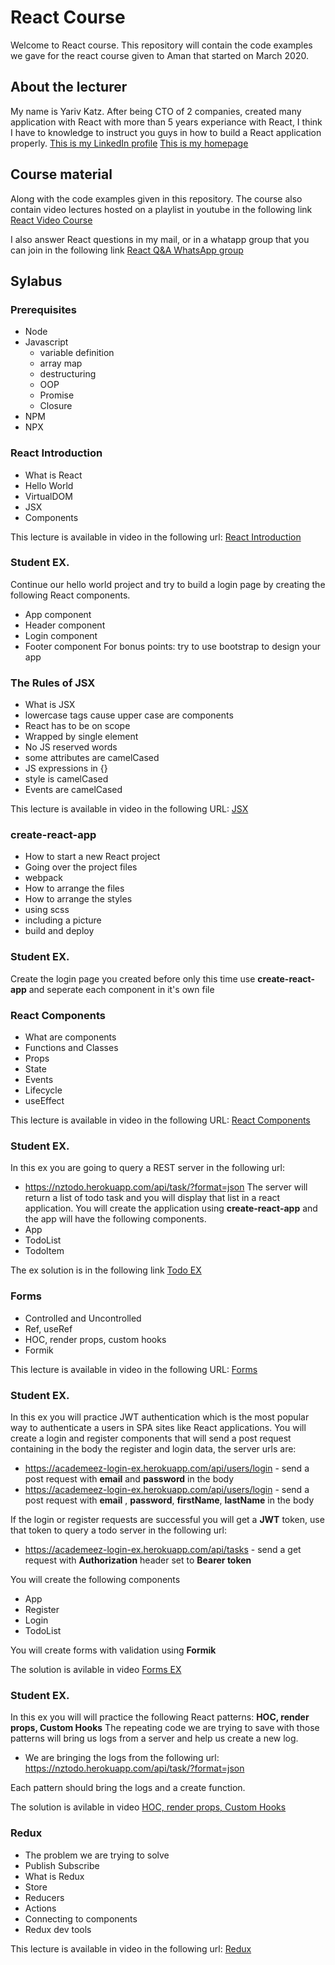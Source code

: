 # React Course

Welcome to React course.
This repository will contain the code examples we gave for the react course given to Aman that started on March 2020.

## About the lecturer

My name is Yariv Katz.
After being CTO of 2 companies, created many application with React with more than 5 years experiance with React, I think I have to knowledge to instruct you guys in how to build a React application properly.
[This is my LinkedIn profile](https://il.linkedin.com/in/yariv-katz "Yariv Katz LinkedIn")
[This is my homepage](https://www.nerdeez.com "Nerdeez homepage")

## Course material

Along with the code examples given in this repository.
The course also contain video lectures hosted on a playlist in youtube in the following link
[React Video Course](https://www.youtube.com/playlist?list=PLnHa2cF4cNDtfkYKO6v069GUPYrJtijwc "React video course")

I also answer React questions in my mail, or in a whatapp group that you can join in the following link
[React Q&A WhatsApp group](https://chat.whatsapp.com/EqIl3DtpQG27SAET5NcmtB "React Whatsapp group")

## Sylabus

### Prerequisites

- Node
- Javascript
  - variable definition
  - array map
  - destructuring
  - OOP
  - Promise
  - Closure
- NPM
- NPX

### React Introduction

- What is React
- Hello World
- VirtualDOM
- JSX
- Components

This lecture is available in video in the following url:
[React Introduction](https://youtu.be/bVPMCmTN__Q "React Introduction")

### Student EX.

Continue our hello world project and try to build a login page by creating the following React components.
- App component
- Header component
- Login component
- Footer component
For bonus points: try to use bootstrap to design your app

### The Rules of JSX

- What is JSX
- lowercase tags cause upper case are components
- React has to be on scope
- Wrapped by single element
- No JS reserved words
- some attributes are camelCased
- JS expressions in {}
- style is camelCased
- Events are camelCased

This lecture is available in video in the following URL:
[JSX](https://youtu.be/s_ctvfeA58c "JSX")

### create-react-app

- How to start a new React project
- Going over the project files
- webpack
- How to arrange the files
- How to arrange the styles
- using scss
- including a picture
- build and deploy

### Student EX.

Create the login page you created before only this time use **create-react-app** and seperate each component in it's own file

### React Components

- What are components
- Functions and Classes
- Props
- State
- Events
- Lifecycle
- useEffect

This lecture is available in video in the following URL:
[React Components](https://youtu.be/jpmyfv_w-fw "React Components")

### Student EX.

In this ex you are going to query a REST server in the following url:
- https://nztodo.herokuapp.com/api/task/?format=json
The server will return a list of todo task and you will display that list in a react application.
You will create the application using **create-react-app** and the app will have the following components.
- App
- TodoList
- TodoItem

The ex solution is in the following link
[Todo EX](https://youtu.be/8vgzC3CI510 "Todo EX")

### Forms

- Controlled and Uncontrolled
- Ref, useRef
- HOC, render props, custom hooks
- Formik

This lecture is available in video in the following URL:
[Forms](https://youtu.be/CAobBdYor6U "Forms")

### Student EX.

In this ex you will practice JWT authentication which is the most popular way to authenticate a users in SPA sites like React applications.
You will create a login and register components that will send a post request containing in the body the register and login data, the server urls are:
- https://academeez-login-ex.herokuapp.com/api/users/login - send a post request with **email** and **password** in the body
- https://academeez-login-ex.herokuapp.com/api/users/login - send a post request with **email** , **password**, **firstName**, **lastName** in the body

If the login or register requests are successful you will get a **JWT** token, use that token to query a todo server in the following url:
- https://academeez-login-ex.herokuapp.com/api/tasks - send a get request with **Authorization** header set to **Bearer token**

You will create the following components
- App
- Register
- Login
- TodoList

You will create forms with validation using **Formik**

The solution is avilable in video
[Forms EX](https://youtu.be/8BtdI3-ateM "Forms EX")

### Student EX.

In this ex you will will practice the following React patterns: **HOC, render props, Custom Hooks**
The repeating code we are trying to save with those patterns will bring us logs from a server and help us create a new log.

- We are bringing the logs from the following url: https://nztodo.herokuapp.com/api/task/?format=json

Each pattern should bring the logs and a create function.

The solution is avilable in video
[HOC, render props, Custom Hooks](https://youtu.be/-tmLZX6scnY "HOC, render props, Custom Hooks")


### Redux

- The problem we are trying to solve
- Publish Subscribe
- What is Redux
- Store
- Reducers
- Actions
- Connecting to components
- Redux dev tools

This lecture is available in video in the following url:
[Redux]( "Redux")





